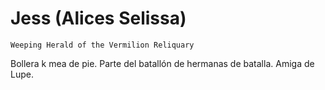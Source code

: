 # Jess (Alices Selissa)

`Weeping Herald of the Vermilion Reliquary`

Bollera k mea de pie. Parte del batallón de hermanas de batalla. Amiga de Lupe.